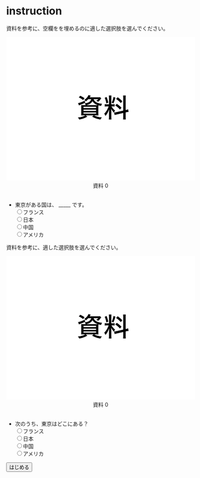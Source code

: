 # instruction

資料を参考に、空欄をを埋めるのに適した選択肢を選んでください。  

<div align="center">
<img src="imgs/000.png" />  
資料 0
<br />
<br />
</div>

- 東京がある国は、 \_\_\_\_\_ です。  
<input type="radio" name="1" value="1">フランス  
<input type="radio" name="1" value="2">日本  
<input type="radio" name="1" value="3">中国  
<input type="radio" name="1" value="4">アメリカ   

資料を参考に、適した選択肢を選んでください。  

<div align="center">
<img src="imgs/000.png" />  
資料 0
<br />
<br />
</div>

- 次のうち、東京はどこにある？  
<input type="radio" name="1" value="1">フランス  
<input type="radio" name="1" value="2">日本  
<input type="radio" name="1" value="3">中国  
<input type="radio" name="1" value="4">アメリカ   

<button type="button" onclick="location.href='./1'">はじめる</button>
